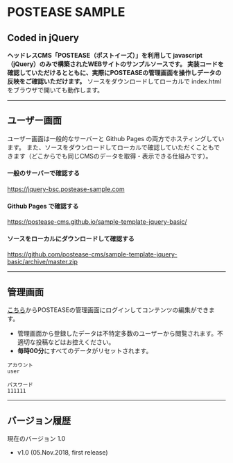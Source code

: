 # POSTEASE SAMPLE
## Coded in jQuery


**ヘッドレスCMS「POSTEASE（ポストイーズ）」を利用して javascript（jQuery）のみで構築されたWEBサイトのサンプルソースです。
実装コードを確認していただけるとともに、実際にPOSTEASEの管理画面を操作しデータの反映をご確認いただけます。**
ソースをダウンロードしてローカルで index.html をブラウザで開いても動作します。


---


## ユーザー画面

ユーザー画面は一般的なサーバーと Github Pages の両方でホスティングしています。  また、ソースをダウンロードしてローカルで確認していただくこともできます（どこからでも同じCMSのデータを取得・表示できる仕組みです）。

#### 一般のサーバーで確認する

https://jquery-bsc.postease-sample.com

#### Github Pages で確認する

https://postease-cms.github.io/sample-template-jquery-basic/

#### ソースをローカルにダウンロードして確認する
https://github.com/postease-cms/sample-template-jquery-basic/archive/master.zip

---


## 管理画面

[こちら](https://manage.postease-sample.com)からPOSTEASEの管理画面にログインしてコンテンツの編集ができます。  

- 管理画面から登録したデータは不特定多数のユーザーから閲覧されます。不適切な投稿などはお控えください。  
- **毎時00分**にすべてのデータがリセットされます。

```
アカウント
user

パスワード
111111
```

---


## バージョン履歴
現在のバージョン 1.0

- v1.0 (05.Nov.2018, first release)
